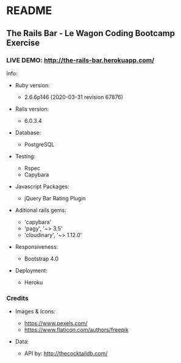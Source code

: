 # README
## The Rails Bar - Le Wagon Coding Bootcamp Exercise
### LIVE DEMO: http://the-rails-bar.herokuapp.com/

Info:

* Ruby version:
  - 2.6.6p146 (2020-03-31 revision 67876)

* Rails version:
  - 6.0.3.4

* Database:
  - PostgreSQL
  
* Testing:
  - Rspec
  - Capybara

* Javascript Packages: 
  - jQuery Bar Rating Plugin
 
* Aditional rails gems:
  - 'capybara'
  - 'pagy', '~> 3.5'
  - 'cloudinary', '~> 1.12.0'

* Responsiveness:
  - Bootstrap 4.0
  
* Deployment:
  - Heroku
  
### Credits 
* Images & Icons:
  - https://www.pexels.com/
  - https://www.flaticon.com/authors/freepik

* Data:
  - API by: http://thecocktaildb.com/
